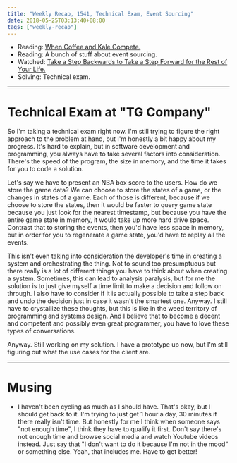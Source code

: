 ```yaml
---
title: "Weekly Recap, 1541, Technical Exam, Event Sourcing"
date: 2018-05-25T03:13:40+08:00
tags: ["weekly-recap"]
---
```


- Reading: [When Coffee and Kale Compete.](http://www.whencoffeeandkalecompete.com/)
- Reading: A bunch of stuff about event sourcing.
- Watched: [Take a Step Backwards to Take a Step Forward for the Rest of Your Life.](https://www.youtube.com/watch?v=WkJtsjv9ICc)
- Solving: Technical exam.

---

# Technical Exam at "TG Company"

So I'm taking a technical exam right now. I'm still trying to figure the right approach to the problem at hand, but I'm honestly a bit happy about my progress. It's hard to explain, but in software development and programming, you always have to take several factors into consideration. There's the speed of the program, the size in memory, and the time it takes for you to code a solution.

Let's say we have to present an NBA box score to the users. How do we store the game data? We can choose to store the states of a game, or the changes in states of a game. Each of those is different, because if we choose to store the states, then it would be faster to query game state because you just look for the nearest timestamp, but because you have the entire game state in memory, it would take up more hard drive space. Contrast that to storing the events, then you'd have less space in memory, but in order for you to regenerate a game state, you'd have to replay all the events.

This isn't even taking into consideration the developer's time in creating a system and orchestrating the thing. Not to sound too presumptuous but there really is a lot of different things you have to think about when creating a system. Sometimes, this can lead to analysis paralysis, but for me the solution is to just give myself a time limit to make a decision and follow on through. I also have to consider if it is actually possible to take a step back and undo the decision just in case it wasn't the smartest one. Anyway. I still have to crystallize these thoughts, but this is like in the weed territory of programming and systems design. And I believe that to become a decent and competent and possibly even great programmer, you have to love these types of conversations.

Anyway. Still working on my solution. I have a prototype up now, but I'm still figuring out what the use cases for the client are.

---

# Musing

- I haven't been cycling as much as I should have. That's okay, but I should get back to it. I'm trying to just get 1 hour a day, 30 minutes if there really isn't time. But honestly for me I think when someone says "not enough time", I think they have to qualify it first. Don't say there's not enough time and browse social media and watch Youtube videos instead. Just say that "I don't want to do it because I'm not in the mood" or something else. Yeah, that includes me. Have to get better!
